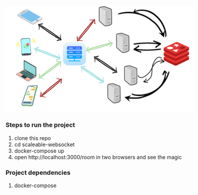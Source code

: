 ![alt system-architecture](architecture.png)

### Steps to run the project
1. clone this repo
2. cd scaleable-websocket
3. docker-compose up
4. open http://localhost:3000/room in two browsers and see the magic

### Project dependencies
1. docker-compose